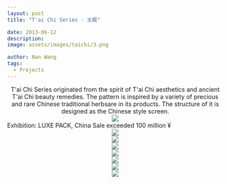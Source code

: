 ```yaml
---
layout: post
title: "T'ai Chi Series - 太极"

date: 2013-06-12
description:
image: assets/images/taichi/3.png

author: Nan Wang
tags:
  - Projects
---
```


<div class="section-padding bg-white" align="center">
T'ai Chi Series originated from the spirit of T'ai Chi aesthetics and ancient T'ai Chi beauty remedies. The pattern is inspired by a variety of precious and rare Chinese traditional herbsare in its products. The structure of it is designed as the Chinese style screen.
</div>

<div class="section-padding" align="center">
<img source type="img/png" src="{{ "assets/images/taichi/1.png" | relative_url }}"/>
</div>

<div class="section-padding bg-white">
Exhibition: LUXE PACK, China
Sale exceeded 100 million ¥
</div>

<div class="section-padding" align="center">
<img source type="img/png" src="{{ "assets/images/taichi/2.png" | relative_url }}"/>
</div>

<div class="section-padding" align="center">
<img source type="img/png" src="{{ "assets/images/taichi/3.png" | relative_url }}"/>
</div>

<div class="section-padding" align="center">
<img source type="img/png" src="{{ "assets/images/taichi/4.png" | relative_url }}"/>
</div>

<div class="section-padding" align="center">
<img source type="img/png" src="{{ "assets/images/taichi/5.png" | relative_url }}"/>
</div>

<div class="section-padding" align="center">
<img source type="img/jpg" src="{{ "assets/images/taichi/6.jpg" | relative_url }}"/>
</div>

<div class="section-padding" align="center">
<img source type="img/jpg" src="{{ "assets/images/taichi/7.jpg" | relative_url }}"/>
</div>

<div class="section-padding" align="center">
<img source type="img/jpg" src="{{ "assets/images/taichi/8.jpg" | relative_url }}"/>
</div>
